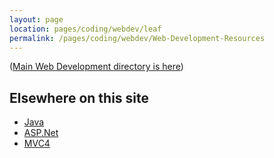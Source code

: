 ```yaml
---
layout: page
location: pages/coding/webdev/leaf
permalink: /pages/coding/webdev/Web-Development-Resources
---
```


([Main Web Development directory is here](/pages/coding/Web-Development))

## Elsewhere on this site

- [Java](/pages/coding/lang/oo/Java)
- [ASP.Net](/pages/coding/dotnet/ASP-Dot-Net)
- [MVC4](/pages/coding/dotnet/MVC4)

